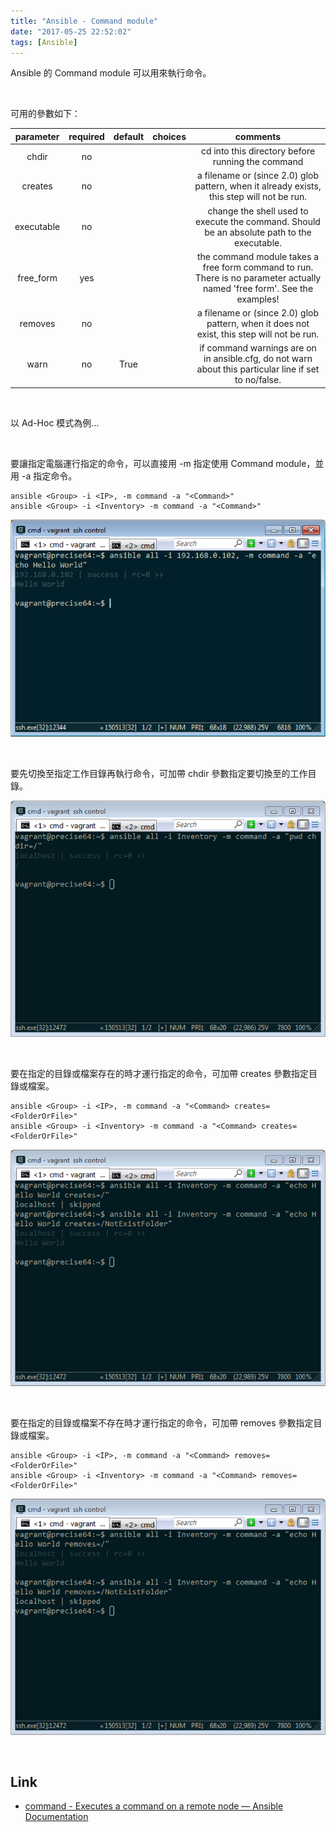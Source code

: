 ```yaml
---
title: "Ansible - Command module"
date: "2017-05-25 22:52:02"
tags: [Ansible]
---
```



Ansible 的 Command module 可以用來執行命令。  

<!-- More -->

<br/>


可用的參數如下：  

| parameter | required | default | choices | comments |
|:-------------:|:-------------:|:-------------:|:-------------:|:-------------:|
| chdir | no | | | cd into this directory before running the command |
| creates | no | | | a filename or (since 2.0) glob pattern, when it already exists, this step will not be run. |
| executable | no | | | change the shell used to execute the command. Should be an absolute path to the executable. |
| free_form | yes | | | the command module takes a free form command to run. There is no parameter actually named 'free form'. See the examples! |
| removes | no | | | a filename or (since 2.0) glob pattern, when it does not exist, this step will not be run. |
| warn | no | True | | if command warnings are on in ansible.cfg, do not warn about this particular line if set to no/false. |

<br/>


以 Ad-Hoc 模式為例...

<br/>


要讓指定電腦運行指定的命令，可以直接用 -m 指定使用 Command module，並用 -a 指定命令。  

    ansible <Group> -i <IP>, -m command -a "<Command>"
    ansible <Group> -i <Inventory> -m command -a "<Command>"

![1.png](1.png)

<br/>


要先切換至指定工作目錄再執行命令，可加帶 chdir 參數指定要切換至的工作目錄。  

![2.png](2.png)

<br/>


要在指定的目錄或檔案存在的時才運行指定的命令，可加帶 creates 參數指定目錄或檔案。  

    ansible <Group> -i <IP>, -m command -a "<Command> creates=<FolderOrFile>"
    ansible <Group> -i <Inventory> -m command -a "<Command> creates=<FolderOrFile>"

![3.png](3.png)

<br/>


要在指定的目錄或檔案不存在時才運行指定的命令，可加帶 removes 參數指定目錄或檔案。  

    ansible <Group> -i <IP>, -m command -a "<Command> removes=<FolderOrFile>"
    ansible <Group> -i <Inventory> -m command -a "<Command> removes=<FolderOrFile>"

![4.png](4.png)

<br/>


Link
----
* [command - Executes a command on a remote node — Ansible Documentation](http://docs.ansible.com/ansible/command_module.html)
